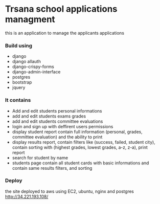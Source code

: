 # Trsana school applications managment

this is an application to manage the applicants applications 

### Build using
- django
- django allauth
- django-crispy-forms
- django-admin-interface
- postgres
- bootstrap
- jquery

### It contains
- Add and edit students personal informations
- add and edit students exams grades
- add and edit students committee evaluations
- login and sign up with deffirent users permissions
- display student report contain full information (personal, grades, committee evaluation) and the ability to print 
- display results report, contain filters like (success, failed, student city), contain sorting with (highest grades, lowest grades, a-z, z-a), print report
- search for student by name 
- students page contain all student cards with basic informations and contain same results filters, and sorting

### Deploy
the site deployed to aws using EC2, ubuntu, nginx and postgres
http://34.221.193.108/

